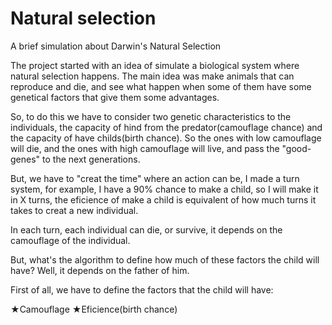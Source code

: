 # Natural selection
A brief simulation about Darwin's Natural Selection


The project started with an idea of simulate a biological system where natural selection happens. The main idea was make animals that can reproduce and die, and see what happen when some of them have some genetical factors that give them some advantages.

So, to do this we have to consider two genetic characteristics to the individuals, the capacity of hind from the predator(camouflage chance) and the capacity of have childs(birth chance). So the ones with low camouflage will die, and the ones with high camouflage will live, and pass the "good-genes" to the next generations.

But, we have to "creat the time" where an action can be, I made a turn system, for example, I have a 90% chance to make a child, so I will make it in X turns, the eficience of make a child is equivalent of how much turns it takes to creat a new individual.

In each turn, each individual can die, or survive, it depends on the camouflage of the individual.

But, what's the algorithm to define how much of these factors the child will have? Well, it depends on the father of him.

First of all, we have to define the factors that the child will have:

★Camouflage
★Eficience(birth chance)

